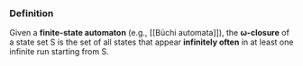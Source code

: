 
### Definition

Given a **finite-state automaton** (e.g., [[Büchi automata]]), the **ω-closure** of a state set S is the set of all states that appear **infinitely often** in at least one infinite run starting from S.